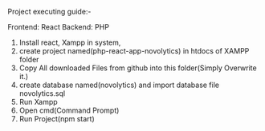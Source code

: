Project executing guide:-

Frontend: React
Backend: PHP

1. Install react, Xampp in system, 
2. create project named(php-react-app-novolytics) in htdocs of XAMPP folder
3. Copy All downloaded Files from github into this folder(Simply Overwrite it.)
4. create database named(novolytics) and import database file novolytics.sql
5. Run Xampp
6. Open cmd(Command Prompt)
7. Run Project(npm start)






